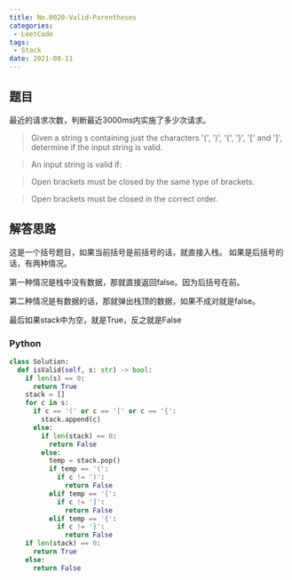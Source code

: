 ```yaml
---
title: No.0020-Valid-Parentheses
categories: 
 - LeetCode
tags:
 - Stack
date: 2021-08-11
---
```


## 题目
最近的请求次数，判断最近3000ms内实施了多少次请求。
>   Given a string s containing just the characters '(', ')', '{', '}', '[' and ']', determine if the input string is valid.

>  An input string is valid if:

>  Open brackets must be closed by the same type of brackets.

>  Open brackets must be closed in the correct order.
   

## 解答思路
这是一个括号题目，如果当前括号是前括号的话，就直接入栈。
如果是后括号的话，有两种情况。 

第一种情况是栈中没有数据，那就直接返回false。因为后括号在前。

第二种情况是有数据的话，那就弹出栈顶的数据，如果不成对就是false。

最后如果stack中为空，就是True，反之就是False

### Python
``` python
class Solution:
  def isValid(self, s: str) -> bool:
    if len(s) == 0:
      return True
    stack = []
    for c in s:
      if c == '(' or c == '[' or c == '{':
        stack.append(c)
      else:
        if len(stack) == 0:
          return False
        else:
          temp = stack.pop()
          if temp == '(':
            if c != ')':
              return False
          elif temp == '[':
            if c != ']':
              return False
          elif temp == '{':
            if c != '}':
              return False
    if len(stack) == 0:
      return True
    else:
      return False


```
